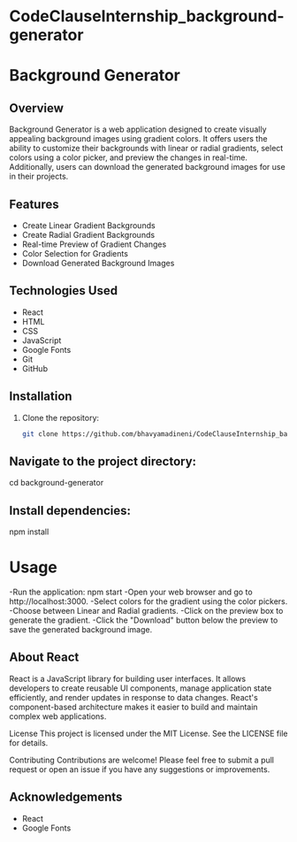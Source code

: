# CodeClauseInternship_background-generator

# Background Generator

## Overview
Background Generator is a web application designed to create visually appealing background images using gradient colors. It offers users the ability to customize their backgrounds with linear or radial gradients, select colors using a color picker, and preview the changes in real-time. Additionally, users can download the generated background images for use in their projects.

## Features
- Create Linear Gradient Backgrounds
- Create Radial Gradient Backgrounds
- Real-time Preview of Gradient Changes
- Color Selection for Gradients
- Download Generated Background Images

## Technologies Used
- React
- HTML
- CSS
- JavaScript
- Google Fonts
- Git
- GitHub

## Installation
1. Clone the repository:
   ```bash
   git clone https://github.com/bhavyamadineni/CodeClauseInternship_background-generator.git
   
## Navigate to the project directory:
cd background-generator

## Install dependencies:
npm install

# Usage
-Run the application:
npm start
-Open your web browser and go to http://localhost:3000.
-Select colors for the gradient using the color pickers.
-Choose between Linear and Radial gradients.
-Click on the preview box to generate the gradient.
-Click the "Download" button below the preview to save the generated background image.

## About React
React is a JavaScript library for building user interfaces. It allows developers to create reusable UI components, manage application state efficiently, and render updates in response to data changes. React's component-based architecture makes it easier to build and maintain complex web applications.

License
This project is licensed under the MIT License. See the LICENSE file for details.

Contributing
Contributions are welcome! Please feel free to submit a pull request or open an issue if you have any suggestions or improvements.

## Acknowledgements
- React
- Google Fonts

